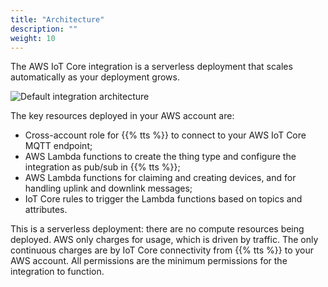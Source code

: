```yaml
---
title: "Architecture"
description: ""
weight: 10
---
```


The AWS IoT Core integration is a serverless deployment that scales automatically as your deployment grows.

<!--more-->

![Default integration architecture](../architecture.svg)

The key resources deployed in your AWS account are:

- Cross-account role for {{% tts %}} to connect to your AWS IoT Core MQTT endpoint;
- AWS Lambda functions to create the thing type and configure the integration as pub/sub in {{% tts %}};
- AWS Lambda functions for claiming and creating devices, and for handling uplink and downlink messages;
- IoT Core rules to trigger the Lambda functions based on topics and attributes.

This is a serverless deployment: there are no compute resources being deployed. AWS only charges for usage, which is driven by traffic. The only continuous charges are by IoT Core connectivity from {{% tts %}} to your AWS account. All permissions are the minimum permissions for the integration to function.
